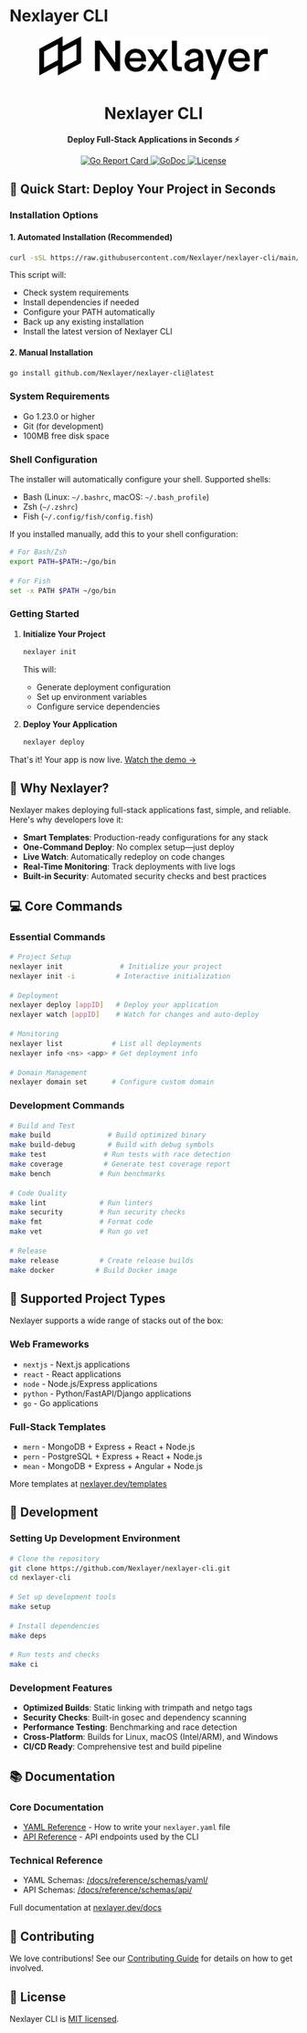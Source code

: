 # Nexlayer CLI

<div align="center">
  <img src="pkg/ui/assets/logo.svg" alt="Nexlayer Logo" width="400"/>
  <h1>Nexlayer CLI</h1>
  <p><strong>Deploy Full-Stack Applications in Seconds ⚡️</strong></p>
  <p>
    <a href="https://goreportcard.com/report/github.com/Nexlayer/nexlayer-cli">
      <img src="https://goreportcard.com/badge/github.com/Nexlayer/nexlayer-cli" alt="Go Report Card">
    </a>
    <a href="https://godoc.org/github.com/Nexlayer/nexlayer-cli?status.svg">
      <img src="https://godoc.org/github.com/Nexlayer/nexlayer-cli?status.svg" alt="GoDoc">
    </a>
    <a href="LICENSE">
      <img src="https://img.shields.io/badge/License-MIT-blue.svg" alt="License">
    </a>
  </p>
</div>

## 🚀 Quick Start: Deploy Your Project in Seconds

### Installation Options

#### 1. Automated Installation (Recommended)
```bash
curl -sSL https://raw.githubusercontent.com/Nexlayer/nexlayer-cli/main/install.sh | bash
```
This script will:
- Check system requirements
- Install dependencies if needed
- Configure your PATH automatically
- Back up any existing installation
- Install the latest version of Nexlayer CLI

#### 2. Manual Installation
```bash
go install github.com/Nexlayer/nexlayer-cli@latest
```

### System Requirements
- Go 1.23.0 or higher
- Git (for development)
- 100MB free disk space

### Shell Configuration

The installer will automatically configure your shell. Supported shells:
- Bash (Linux: `~/.bashrc`, macOS: `~/.bash_profile`)
- Zsh (`~/.zshrc`)
- Fish (`~/.config/fish/config.fish`)

If you installed manually, add this to your shell configuration:
```bash
# For Bash/Zsh
export PATH=$PATH:~/go/bin

# For Fish
set -x PATH $PATH ~/go/bin
```

### Getting Started

1. **Initialize Your Project**
   ```bash
   nexlayer init
   ```
   This will:
   - Generate deployment configuration
   - Set up environment variables
   - Configure service dependencies

2. **Deploy Your Application**
   ```bash
   nexlayer deploy
   ```

That's it! Your app is now live. [Watch the demo →](https://nexlayer.dev/demo)

## 🎯 Why Nexlayer?

Nexlayer makes deploying full-stack applications fast, simple, and reliable. Here's why developers love it:

- **Smart Templates**: Production-ready configurations for any stack
- **One-Command Deploy**: No complex setup—just deploy
- **Live Watch**: Automatically redeploy on code changes
- **Real-Time Monitoring**: Track deployments with live logs
- **Built-in Security**: Automated security checks and best practices

## 💻 Core Commands

### Essential Commands
```bash
# Project Setup
nexlayer init              # Initialize your project
nexlayer init -i          # Interactive initialization

# Deployment
nexlayer deploy [appID]   # Deploy your application
nexlayer watch [appID]    # Watch for changes and auto-deploy

# Monitoring
nexlayer list            # List all deployments
nexlayer info <ns> <app> # Get deployment info

# Domain Management
nexlayer domain set      # Configure custom domain
```

### Development Commands
```bash
# Build and Test
make build              # Build optimized binary
make build-debug        # Build with debug symbols
make test              # Run tests with race detection
make coverage          # Generate test coverage report
make bench            # Run benchmarks

# Code Quality
make lint             # Run linters
make security         # Run security checks
make fmt              # Format code
make vet              # Run go vet

# Release
make release          # Create release builds
make docker          # Build Docker image
```

## 📝 Supported Project Types

Nexlayer supports a wide range of stacks out of the box:

### Web Frameworks
- `nextjs` - Next.js applications
- `react` - React applications
- `node` - Node.js/Express applications
- `python` - Python/FastAPI/Django applications
- `go` - Go applications

### Full-Stack Templates
- `mern` - MongoDB + Express + React + Node.js
- `pern` - PostgreSQL + Express + React + Node.js
- `mean` - MongoDB + Express + Angular + Node.js

More templates at [nexlayer.dev/templates](https://nexlayer.dev/templates)

## 👷 Development

### Setting Up Development Environment

```bash
# Clone the repository
git clone https://github.com/Nexlayer/nexlayer-cli.git
cd nexlayer-cli

# Set up development tools
make setup

# Install dependencies
make deps

# Run tests and checks
make ci
```

### Development Features

- **Optimized Builds**: Static linking with trimpath and netgo tags
- **Security Checks**: Built-in gosec and dependency scanning
- **Performance Testing**: Benchmarking and race detection
- **Cross-Platform**: Builds for Linux, macOS (Intel/ARM), and Windows
- **CI/CD Ready**: Comprehensive test and build pipeline

## 📚 Documentation

### Core Documentation
- [YAML Reference](docs/reference/schemas/yaml/README.md) - How to write your `nexlayer.yaml` file
- [API Reference](docs/reference/api/README.md) - API endpoints used by the CLI

### Technical Reference
- YAML Schemas: [/docs/reference/schemas/yaml/](docs/reference/schemas/yaml/)
- API Schemas: [/docs/reference/schemas/api/](docs/reference/schemas/api/)

Full documentation at [nexlayer.dev/docs](https://nexlayer.dev/docs)

## 💪 Contributing

We love contributions! See our [Contributing Guide](CONTRIBUTING.md) for details on how to get involved.

## 📜 License

Nexlayer CLI is [MIT licensed](LICENSE).

